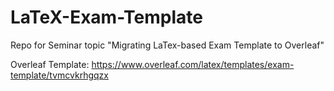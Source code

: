 # LaTeX-Exam-Template
Repo for Seminar topic "Migrating LaTex-based Exam Template to Overleaf"

Overleaf Template: https://www.overleaf.com/latex/templates/exam-template/tvmcvkrhgqzx

